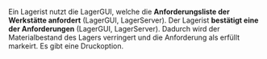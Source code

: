 Ein Lagerist nutzt die LagerGUI, welche die **Anforderungsliste der Werkstätte anfordert** (LagerGUI, LagerServer). Der Lagerist **bestätigt eine der Anforderungen** (LagerGUI, LagerServer). Dadurch wird der Materialbestand des Lagers verringert und die Anforderung als erfüllt markeirt. Es gibt eine Druckoption.